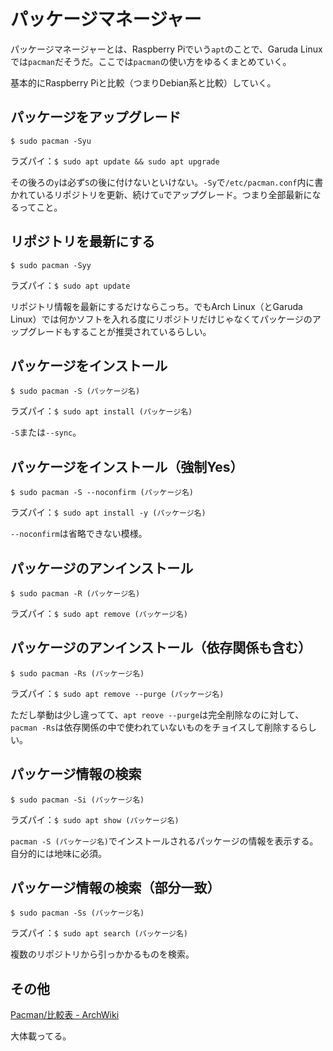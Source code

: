 # パッケージマネージャー

パッケージマネージャーとは、Raspberry Piでいう`apt`のことで、Garuda Linuxでは`pacman`だそうだ。ここでは`pacman`の使い方をゆるくまとめていく。

基本的にRaspberry Piと比較（つまりDebian系と比較）していく。

## パッケージをアップグレード

~~~shell
$ sudo pacman -Syu
~~~

ラズパイ：`$ sudo apt update && sudo apt upgrade`

その後ろの`y`は必ず`S`の後に付けないといけない。`-Sy`で`/etc/pacman.conf`内に書かれているリポジトリを更新、続けて`u`でアップグレード。つまり全部最新になるってこと。

## リポジトリを最新にする

~~~shell
$ sudo pacman -Syy
~~~

ラズパイ：`$ sudo apt update`

リポジトリ情報を最新にするだけならこっち。でもArch Linux（とGaruda Linux）では何かソフトを入れる度にリポジトリだけじゃなくてパッケージのアップグレードもすることが推奨されているらしい。

## パッケージをインストール

~~~shell
$ sudo pacman -S (パッケージ名)
~~~

ラズパイ：`$ sudo apt install (パッケージ名)`

`-S`または`--sync`。

## パッケージをインストール（強制Yes）

~~~shell
$ sudo pacman -S --noconfirm (パッケージ名)
~~~

ラズパイ：`$ sudo apt install -y (パッケージ名)`

`--noconfirm`は省略できない模様。

## パッケージのアンインストール

~~~shell
$ sudo pacman -R (パッケージ名)
~~~

ラズパイ：`$ sudo apt remove (パッケージ名)`

## パッケージのアンインストール（依存関係も含む）

~~~shell
$ sudo pacman -Rs (パッケージ名)
~~~

ラズパイ：`$ sudo apt remove --purge (パッケージ名)`

ただし挙動は少し違ってて、`apt reove --purge`は完全削除なのに対して、`pacman -Rs`は依存関係の中で使われていないものをチョイスして削除するらしい。

## パッケージ情報の検索

~~~shell
$ sudo pacman -Si (パッケージ名)
~~~

ラズパイ：`$ sudo apt show (パッケージ名)`

`pacman -S (パッケージ名)`でインストールされるパッケージの情報を表示する。自分的には地味に必須。

## パッケージ情報の検索（部分一致）

~~~shell
$ sudo pacman -Ss (パッケージ名)
~~~

ラズパイ：`$ sudo apt search (パッケージ名)`

複数のリポジトリから引っかかるものを検索。

## その他

[Pacman/比較表 \- ArchWiki](https://wiki.archlinux.jp/index.php/Pacman/%E6%AF%94%E8%BC%83%E8%A1%A8)

大体載ってる。